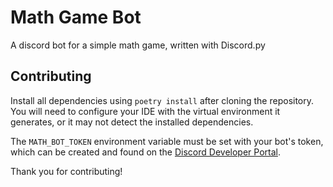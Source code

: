 # Math Game Bot

A discord bot for a simple math game, written with Discord.py

## Contributing

Install all dependencies using `poetry install` after cloning the repository. You will need to configure your IDE with the virtual environment it generates, or it may not detect the installed dependencies.

The `MATH_BOT_TOKEN` environment variable must be set with your bot's token, which can be created and found on the [Discord Developer Portal](https://discord.com/developers/).

Thank you for contributing!
